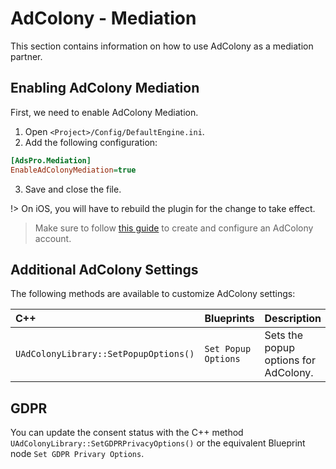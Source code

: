 # AdColony - Mediation
This section contains information on how to use AdColony as a mediation partner.

## Enabling AdColony Mediation
First, we need to enable AdColony Mediation. 
1. Open `<Project>/Config/DefaultEngine.ini`.
2. Add the following configuration:
```ini
[AdsPro.Mediation]
EnableAdColonyMediation=true
```
3. Save and close the file.

!> On iOS, you will have to rebuild the plugin for the change to take effect.

> Make sure to follow [this guide](https://developers.google.com/admob/android/mediation/adcolony#step_1_set_up_adcolony) to create and configure an AdColony account.


## Additional AdColony Settings
The following methods are available to customize AdColony settings:

|C++|Blueprints|Description|
|:----|:-----|:-----|
|`UAdColonyLibrary::SetPopupOptions()`| `Set Popup Options`| Sets the popup options for AdColony.|


## GDPR
You can update the consent status with the C++ method `UAdColonyLibrary::SetGDPRPrivacyOptions()` or the equivalent Blueprint node `Set GDPR Privary Options`.